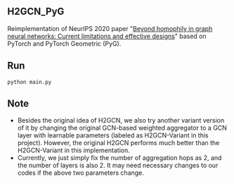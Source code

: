 ## H2GCN_PyG

Reimplementation of NeurIPS 2020 paper "[Beyond homophily in graph neural networks: Current limitations and effective designs](https://proceedings.neurips.cc/paper/2020/hash/58ae23d878a47004366189884c2f8440-Abstract.html)" based on PyTorch and PyTorch Geometric (PyG).



## Run

```
python main.py
```



## Note

- Besides the original idea of H2GCN, we also try another variant version of it by changing the original GCN-based weighted aggregator to a GCN layer with learnable parameters (labeled as H2GCN-Variant in this project). However, the original H2GCN performs much better than the H2GCN-Variant in this implementation.
- Currently, we just simply fix the number of aggregation hops as 2, and the number of layers is also 2. It may need necessary changes to our codes if the above two parameters change.